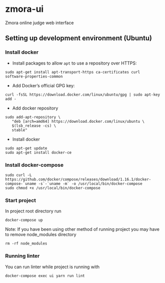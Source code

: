 # zmora-ui
Zmora online judge web interface

## Setting up development environment (Ubuntu)
### Install docker
* Install packages to allow `apt` to use a repository over HTTPS:
```
sudo apt-get install apt-transport-https ca-certificates curl software-properties-common
```
* Add Docker’s official GPG key:
```
curl -fsSL https://download.docker.com/linux/ubuntu/gpg | sudo apt-key add -
```
* Add docker repository
```
sudo add-apt-repository \
   "deb [arch=amd64] https://download.docker.com/linux/ubuntu \
   $(lsb_release -cs) \
   stable"
```
* Install docker
```
sudo apt-get update
sudo apt-get install docker-ce
```

### Install docker-compose
```
sudo curl -L https://github.com/docker/compose/releases/download/1.16.1/docker-compose-`uname -s`-`uname -m` -o /usr/local/bin/docker-compose
sudo chmod +x /usr/local/bin/docker-compose
```
### Start project
In project root directory run
```
docker-compose up
```

Note: If you have been using other method of running project you may have to remove node_modules directory
```
rm -rf node_modules
```

### Running linter
You can run linter while project is running with
```
docker-compose exec ui yarn run lint
```
